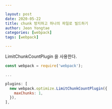 ```yaml
---

layout: post
date: 2020-05-22
title: chunk 방지하고 하나의 파일로 빌드하기
author: Jeon Yongtae
categories: [webpack]
tags: [webpack]

---
```


LimitChunkCountPlugin 을 사용한다.

```javascript
const webpack = require('webpack');

...

plugins: [
  new webpack.optimize.LimitChunkCountPlugin({
    maxChunks: 1,
  }), 
],
```


